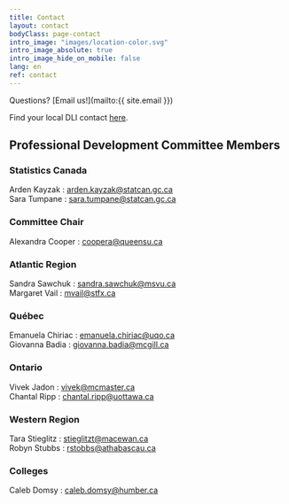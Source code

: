 ```yaml
---
title: Contact
layout: contact
bodyClass: page-contact
intro_image: "images/location-color.svg"
intro_image_absolute: true
intro_image_hide_on_mobile: false
lang: en
ref: contact
---
```


Questions? [Email us!](mailto:{{ site.email }})

Find your local DLI contact [here](https://www.statcan.gc.ca/eng/microdata/dli/community).

## Professional Development Committee Members

### Statistics Canada

Arden Kayzak : <arden.kayzak@statcan.gc.ca>  
Sara Tumpane : <sara.tumpane@statcan.gc.ca>  

### Committee Chair

Alexandra Cooper : <coopera@queensu.ca>

### Atlantic Region

Sandra Sawchuk : <sandra.sawchuk@msvu.ca>  
Margaret Vail : <mvail@stfx.ca>  

### Québec

Emanuela Chiriac : <emanuela.chiriac@uqo.ca>  
Giovanna Badia : <giovanna.badia@mcgill.ca>   

### Ontario

Vivek Jadon : <vivek@mcmaster.ca>  
Chantal Ripp : <chantal.ripp@uottawa.ca>   

### Western Region

Tara Stieglitz : <stieglitzt@macewan.ca>  
Robyn Stubbs : <rstobbs@athabascau.ca>

### Colleges

Caleb Domsy : <caleb.domsy@humber.ca>  
